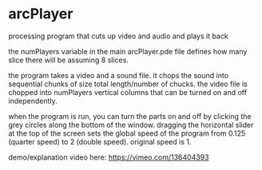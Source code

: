 # arcPlayer
processing program that cuts up video and audio and plays it back

the numPlayers variable in the main arcPlayer.pde file defines how many slice there will be
assuming 8 slices. 

the program takes a video and a sound file. it chops the sound into sequential chunks of size total length/number of chucks. the video file is chopped into numPlayers vertical columns that can be turned on and off independently.

when the program is run, you can turn the parts on and off by clicking the grey circles along the bottom of the window. dragging the horizontal slider at the top of the screen sets the global speed of the program from 0.125 (quarter speed) to 2 (double speed). original speed is 1.

demo/explanation video here: https://vimeo.com/136404393

